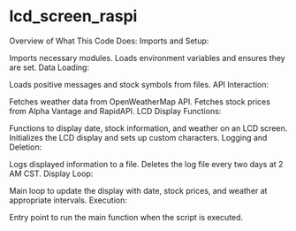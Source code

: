 # lcd_screen_raspi

Overview of What This Code Does:
Imports and Setup:

Imports necessary modules.
Loads environment variables and ensures they are set.
Data Loading:

Loads positive messages and stock symbols from files.
API Interaction:

Fetches weather data from OpenWeatherMap API.
Fetches stock prices from Alpha Vantage and RapidAPI.
LCD Display Functions:

Functions to display date, stock information, and weather on an LCD screen.
Initializes the LCD display and sets up custom characters.
Logging and Deletion:

Logs displayed information to a file.
Deletes the log file every two days at 2 AM CST.
Display Loop:

Main loop to update the display with date, stock prices, and weather at appropriate intervals.
Execution:

Entry point to run the main function when the script is executed.